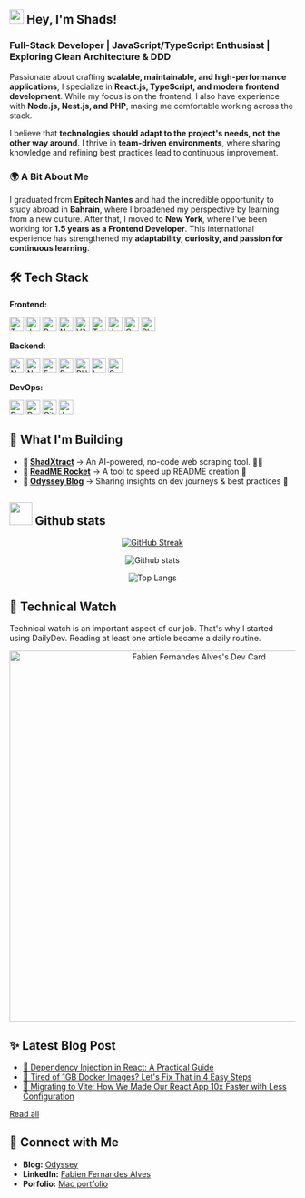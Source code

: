 ## <img src="https://media.giphy.com/media/hvRJCLFzcasrR4ia7z/giphy.gif" width="25" /> Hey, I'm Shads!

### Full-Stack Developer | JavaScript/TypeScript Enthusiast | Exploring Clean Architecture & DDD

Passionate about crafting **scalable, maintainable, and high-performance applications**, I specialize in **React.js, TypeScript, and modern frontend development**. While my focus is on the frontend, I also have experience with **Node.js, Nest.js, and PHP**, making me comfortable working across the stack.

I believe that **technologies should adapt to the project's needs, not the other way around**. I thrive in **team-driven environments**, where sharing knowledge and refining best practices lead to continuous improvement.

### 🌍 A Bit About Me

I graduated from **Epitech Nantes** and had the incredible opportunity to study abroad in **Bahrain**, where I broadened my perspective by learning from a new culture. After that, I moved to **New York**, where I've been working for **1.5 years as a Frontend Developer**. This international experience has strengthened my **adaptability, curiosity, and passion for continuous learning**.

## 🛠 Tech Stack

**Frontend:**

<img src="https://img.shields.io/badge/TypeScript-282C34?style=for-the-badge&logo=typescript&logoColor=#3178C6" alt="TypeScript logo" height="25" /> <img src="https://img.shields.io/badge/JavaScript-282C34?style=for-the-badge&logo=javascript&logoColor=F7DF1E" alt="JavaScript logo" height="25" /> <img src="https://img.shields.io/badge/React-20232A?style=for-the-badge&logo=react&logoColor=61DAFB" alt="React logo" height="25" /> <img src="https://img.shields.io/badge/Next.js-20232A?style=for-the-badge&logo=nextdotjs&logoColor=white" alt="Next.js logo" height="25" /> <img src="https://img.shields.io/badge/Vite-20232A?style=for-the-badge&logo=vite&logoColor=#646CFF" alt="Vite" height="25" /> <img src="https://img.shields.io/badge/Tailwind%20CSS-20232A?style=for-the-badge&logo=tailwindcss&logoColor=#06B6D4" alt="Tailwind CSS" height="25" /> <img src="https://img.shields.io/badge/Jest-282C34?style=for-the-badge&logo=jest&logoColor=C21325" alt="Jest logo" height="25" /> <img src="https://img.shields.io/badge/Cypress-282C34?style=for-the-badge&logo=cypress&logoColor=69D3A7" alt="Cypress logo" height="25" /> <img src="https://img.shields.io/badge/Playwright-282C34?style=for-the-badge&logo=playwright&logoColor=2EAD33" alt="Playwright logo" height="25" />

**Backend:**

<img src="https://img.shields.io/badge/Node.js-282C34?style=for-the-badge&logo=nodedotjs&logoColor=339933" alt="Node.js logo" height="25" /> <img src="https://img.shields.io/badge/Nest.js-282C34?style=for-the-badge&logo=nestjs&logoColor=E0234E" alt="Nest.js logo" height="25" /> <img src="https://img.shields.io/badge/Express-282C34?style=for-the-badge&logo=express&logoColor=white" alt="Express logo" height="25" /> <img src="https://img.shields.io/badge/PostgreSQL-282C34?style=for-the-badge&logo=postgresql&logoColor=4169E1" alt="PostgreSQL logo" height="25" /> <img src="https://img.shields.io/badge/PHP-282C34?style=for-the-badge&logo=php&logoColor=777BB4" alt="PHP logo" height="25" /> <img src="https://img.shields.io/badge/Laravel-282C34?style=for-the-badge&logo=laravel&logoColor=FF2D20" alt="Laravel logo" height="25" /> <img src="https://img.shields.io/badge/Symfony-282C34?style=for-the-badge&logo=symfony&logoColor=white" alt="Symfony logo" height="25" />

**DevOps:**

<img src="https://img.shields.io/badge/Docker-282C34?style=for-the-badge&logo=docker&logoColor=2496ED" alt="Docker logo" height="25" /> <img src="https://img.shields.io/badge/Docker%20Compose-282C34?style=for-the-badge&logo=docker&logoColor=2496ED" alt="Docker Compose logo" height="25" /> <img src="https://img.shields.io/badge/GitHub%20Actions-282C34?style=for-the-badge&logo=githubactions&logoColor=2088FF" alt="GitHub Actions logo" height="25" /> <img src="https://img.shields.io/badge/Jenkins-282C34?style=for-the-badge&logo=jenkins&logoColor=D24939" alt="Jenkins logo" height="25" />

## 🌱 What I'm Building

- **🔹 [ShadXtract](https://github.com/fernan-x/shadxtract)** → An AI-powered, no-code web scraping tool. 🕵️‍♂️
- **🔹 [ReadME Rocket](https://github.com/fernan-x/readme-rocket)** → A tool to speed up README creation 🚀
- **🔹 [Odyssey Blog](https://blog.shadui.dev/)** → Sharing insights on dev journeys & best practices 📖

## <img src="https://media.giphy.com/media/QpyF0jsO26GWKTWctv/giphy.gif" width="40" /> Github stats

<div align="center">
  
[![GitHub Streak](https://github-readme-streak-stats.herokuapp.com?user=fernan-x&theme=vue-dark&date_format=j%20M%5B%20Y%5D&fire=FFFFFF)](https://git.io/streak-stats)

![Github stats](https://github-readme-stats.vercel.app/api?username=fernan-x&show_icons=true&theme=vue-dark)

![Top Langs](https://github-readme-stats.vercel.app/api/top-langs/?username=fernan-x&show_icons=true&theme=vue-dark&layout=compact)

</div>

## 📌 Technical Watch

Technical watch is an important aspect of our job. That's why I started using DailyDev. Reading at least one article became a daily routine.

<div align="center">
    <a href="https://app.daily.dev/shads"><img src="https://api.daily.dev/devcards/v2/oEzxWqnkxK5suJdaOF8zE.png?type=wide&r=9rj" width="652" alt="Fabien Fernandes Alves's Dev Card"/></a>
</div>

## ✨ Latest Blog Post

- [📝 Dependency Injection in React: A Practical Guide](https://blog.shadui.dev/implementing-dependency-injection-in-a-react-project/)
- [📝 Tired of 1GB Docker Images? Let's Fix That in 4 Easy Steps](https://blog.shadui.dev/shrink-your-docker-image/)
- [📝 Migrating to Vite: How We Made Our React App 10x Faster with Less Configuration](https://blog.shadui.dev/migrating-from-webpack-to-vite/)

[Read all](https://blog.shadui.dev)

## 📌 Connect with Me

- **Blog:** [Odyssey](https://blog.shadui.dev)
- **LinkedIn:** [Fabien Fernandes Alves](https://www.linkedin.com/in/fabien-fernandes-alves/)
- **Porfolio:** [Mac portfolio](https://fabien.fernandesalves.fr/)
